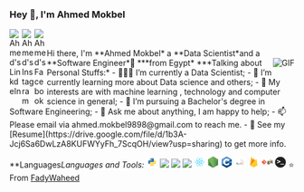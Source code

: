 
### Hey 👋, I'm Ahmed Mokbel
<a href="https://www.linkedin.com/in/ahmed-mokbel-105b53168/">
  <img align="left" alt="Ahmed's LinkdeIn" width="22px" src="https://cdn.jsdelivr.net/npm/simple-icons@v3/icons/linkedin.svg" />
</a>
<a href="https://www.instagram.com/ahmedmokbel9/">
  <img align="left" alt="Ahmed's Instagram" width="22px" src="https://cdn.jsdelivr.net/npm/simple-icons@v3/icons/instagram.svg" />

<a href="https://www.facebook.com/profile.php?id=100013495657392">
  <img align="left" alt="Ahmed's Facebook" width="22px" src="https://cdn.jsdelivr.net/npm/simple-icons@v3/icons/facebook.svg" />
</a>
<br />
<br />
Hi there, I'm **Ahmed Mokbel* a **Data Scientist*and a **Software Engineer*🚀 ***from Egypt* 
  <img align="right" alt="GIF" src="https://i.pinimg.com/originals/e4/26/70/e426702edf874b181aced1e2fa5c6cde.gif" />
***Talking about Personal Stuffs:*
- 👨🏽‍💻 I’m currently a Data Scientist;
- 🌱 I’m currently learning more about Data science and others; 
- 🤔 My interests are with machine learning , technology and computer science in general;
- 💼 I’m pursuing a Bachelor's degree in Software Engineering;
- 💬 Ask me about anything, I am happy to help;
- 📫 Please email via ahmed.mokbel9898@gmail.com to reach me.
- 📝 See my [Resume](https://drive.google.com/file/d/1b3A-Jcj6Sa6DwLzA8KUFWYyFh_7ScqOH/view?usp=sharing) to get more info.

**Languages*Languages and Tools:*
<code><img height="20" src="https://raw.githubusercontent.com/github/explore/80688e429a7d4ef2fca1e82350fe8e3517d3494d/topics/python/python.png"></code>
<code><img height="20" src="https://raw.githubusercontent.com/github/explore/80688e429a7d4ef2fca1e82350fe8e3517d3494d/topics/tableau/tableau.png"></code>
<code><img height="20" src="https://raw.githubusercontent.com/github/explore/80688e429a7d4ef2fca1e82350fe8e3517d3494d/topics/kaggle/kaggle.png"></code>
<code><img height="20" src="https://raw.githubusercontent.com/github/explore/80688e429a7d4ef2fca1e82350fe8e3517d3494d/topics/datascience/datascience.png"></code>
<code><img height="20" src="https://raw.githubusercontent.com/github/explore/80688e429a7d4ef2fca1e82350fe8e3517d3494d/topics/react/react.png"></code>
<code><img height="20" src="https://raw.githubusercontent.com/github/explore/80688e429a7d4ef2fca1e82350fe8e3517d3494d/topics/nodejs/nodejs.png"></code>
<code><img height="20" src="https://raw.githubusercontent.com/github/explore/80688e429a7d4ef2fca1e82350fe8e3517d3494d/topics/cpp/cpp.png"></code>
<code><img height="20" src="https://raw.githubusercontent.com/github/explore/80688e429a7d4ef2fca1e82350fe8e3517d3494d/topics/mysql/mysql.png"></code>
<code><img height="20" src="https://raw.githubusercontent.com/github/explore/80688e429a7d4ef2fca1e82350fe8e3517d3494d/topics/firebase/firebase.png"></code>
<code><img height="20" src="https://raw.githubusercontent.com/github/explore/80688e429a7d4ef2fca1e82350fe8e3517d3494d/topics/git/git.png"></code>
<code><img height="20" src="https://raw.githubusercontent.com/github/explore/80688e429a7d4ef2fca1e82350fe8e3517d3494d/topics/terminal/terminal.png"></code>
⭐️ From [FadyWaheed](https://github.com/FadyWaheed11)
